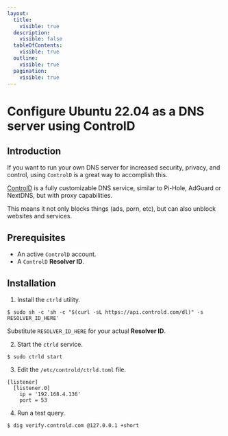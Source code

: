 ```yaml
---
layout:
  title:
    visible: true
  description:
    visible: false
  tableOfContents:
    visible: true
  outline:
    visible: true
  pagination:
    visible: true
---
```


# Configure Ubuntu 22.04 as a DNS server using ControlD

## Introduction

If you want to run your own DNS server for increased security, privacy, and control, using `ControlD` is a great way to accomplish this.

[ControlD](https://controld.com) is a fully customizable DNS service, similar to Pi-Hole, AdGuard or NextDNS, but with proxy capabilities.

This means it not only blocks things (ads, porn, etc), but can also unblock websites and services.

## Prerequisites

* An active `ControlD` account.
* A `ControlD` **Resolver ID**.

## Installation

1. Install the `ctrld` utility.

```
$ sudo sh -c 'sh -c "$(curl -sL https://api.controld.com/dl)" -s RESOLVER_ID_HERE'
```

Substitute `RESOLVER_ID_HERE` for your actual **Resolver ID**.

2. Start the `ctrld` service.

```
$ sudo ctrld start
```

3. Edit the `/etc/controld/ctrld.toml` file.

```
[listener]
  [listener.0]
    ip = '192.168.4.136'
    port = 53
```

4. Run a test query.

```
$ dig verify.controld.com @127.0.0.1 +short
```
